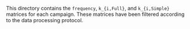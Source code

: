 This directory contains the `frequency`, `k_{i,Full}`, and `k_{i,Simple}` matrices for each campaign. These matrices have been filtered according to the data processing protocol. 
